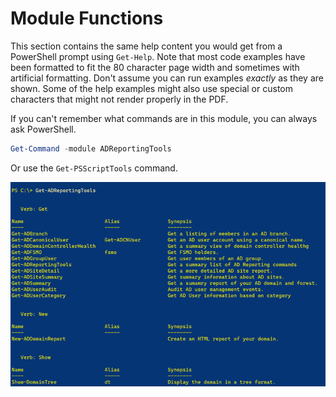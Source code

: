 # Module Functions

This section contains the same help content you would get from a PowerShell prompt using `Get-Help`. Note that most code examples have been formatted to fit the 80 character page width and sometimes with artificial formatting. Don't assume you can run examples _exactly_ as they are shown. Some of the help examples might also use special or custom characters that might not render properly in the PDF.

If you can't remember what commands are in this module, you can always ask PowerShell.

```powershell
Get-Command -module ADReportingTools
```

Or use the `Get-PSScriptTools` command.

![Get-ADReportingTools](images/get-adreportingtools.png)

